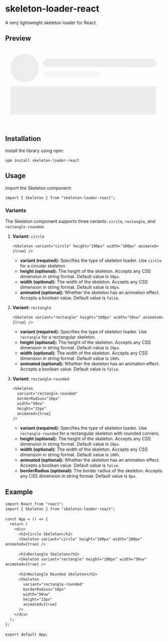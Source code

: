 # skeleton-loader-react

A very lightweight skeleton loader for React.

## Preview

![Preview](./preview/skeleton-loader-preview.gif)

## Installation

Install the library using npm:

```
npm install skeleton-loader-react
```

## Usage

Import the Skeleton component:

```tsx
import { Skeleton } from "skeleton-loader-react";
```

### Variants

The Skeleton component supports three variants: `circle`, `rectangle`, and `rectangle-rounded`.

1. **Variant:** `circle`

   ```tsx
   <Skeleton variant="circle" height="100px" width="100px" animated={true} />
   ```

   - **variant (required):** Specifies the type of skeleton loader. Use `circle` for a circular skeleton.
   - **height (optional):** The height of the skeleton. Accepts any CSS dimension in string format. Default value is `50px`.
   - **width (optional):** The width of the skeleton. Accepts any CSS dimension in string format. Default value is `50px`.
   - **animated (optional):** Whether the skeleton has an animation effect. Accepts a boolean value. Default value is `false`.

2. **Variant:** `rectangle`

   ```tsx
   <Skeleton variant="rectangle" height="100px" width="50vw" animated={true} />
   ```

   - **variant (required):** Specifies the type of skeleton loader. Use `rectangle` for a rectangular skeleton.
   - **height (optional):** The height of the skeleton. Accepts any CSS dimension in string format. Default value is `20px`.
   - **width (optional):** The width of the skeleton. Accepts any CSS dimension in string format. Default value is `100%`.
   - **animated (optional):** Whether the skeleton has an animation effect. Accepts a boolean value. Default value is `false`.

3. **Variant:** `rectangle-rounded`

   ```tsx
   <Skeleton
     variant="rectangle-rounded"
     borderRadius="10px"
     width="50vw"
     height="15px"
     animated={true}
   />
   ```

   - **variant (required):** Specifies the type of skeleton loader. Use `rectangle-rounded` for a rectangular skeleton with rounded corners.
   - **height (optional):** The height of the skeleton. Accepts any CSS dimension in string format. Default value is `20px`.
   - **width (optional):** The width of the skeleton. Accepts any CSS dimension in string format. Default value is `100%`.
   - **animated (optional):** Whether the skeleton has an animation effect. Accepts a boolean value. Default value is `false`.
   - **borderRadius (optional):** The border radius of the skeleton. Accepts any CSS dimension in string format. Default value is `8px`.

## Example

```tsx
import React from "react";
import { Skeleton } from "skeleton-loader-react";

const App = () => {
  return (
    <div>
      <h2>Circle Skeleton</h2>
      <Skeleton variant="circle" height="100px" width="100px" animated={true} />

      <h2>Rectangle Skeleton</h2>
      <Skeleton variant="rectangle" height="100px" width="50vw" animated={true} />

      <h2>Rectangle Rounded Skeleton</h2>
      <Skeleton
        variant="rectangle-rounded"
        borderRadius="10px"
        width="50vw"
        height="15px"
        animated={true}
      />
    </div>
  );
};

export default App;
```
